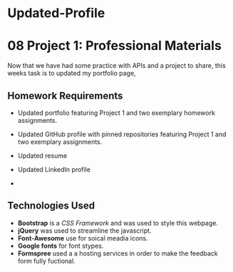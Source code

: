 # Updated-Profile
# 08 Project 1: Professional Materials

Now that we have had some practice with APIs and a project to share, this weeks task is to  updated my portfolio page,


## Homework Requirements

* Updated portfolio featuring Project 1 and two exemplary homework assignments.

* Updated GitHub profile with pinned repositories featuring Project 1 and two exemplary assignments.

* Updated resume

* Updated LinkedIn profile
*
## Technologies Used
- **Bootstrap** is a *CSS Framework* and was used to style this webpage.   
- **jQuery** was used to streamline the javascript. 
- **Font-Awesome** use for soical meadia icons.
- **Google fonts** for font stypes.
- **Formspree** used a a hosting services in order to make the feedback form fully fuctional. 
